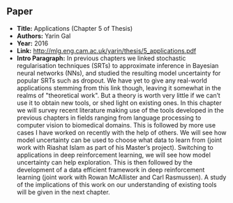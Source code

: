 ## Paper
  - **Title:** Applications (Chapter 5 of Thesis)
  - **Authors:** Yarin Gal
  - **Year:** 2016
  - **Link:** http://mlg.eng.cam.ac.uk/yarin/thesis/5_applications.pdf
  - **Intro Paragraph:** In previous chapters we linked stochastic regularisation techniques (SRTs) to approximate inference in Bayesian neural networks (NNs), and studied the resulting model uncertainty for popular SRTs such as dropout. We have yet to give any real-world applications stemming from this link though, leaving it somewhat in the realms of "theoretical work". But a theory is worth very little if we can’t use it to obtain new tools, or shed light on existing ones. In this chapter we will survey recent literature making use of the tools developed in the previous chapters in fields ranging from language processing to computer vision to biomedical domains. This is followed by more use cases I have worked on recently with the help of others. We will see how model uncertainty can be used to choose what data to learn from (joint work with Riashat Islam as part of his Master’s project). Switching to applications in deep reinforcement learning, we will see how model uncertainty can help exploration. This is then followed by the development of a data efficient framework in deep reinforcement learning (joint work with Rowan McAllister and Carl Rasmussen). A study of the implications of this work on our understanding of existing tools will be given in the next chapter.
